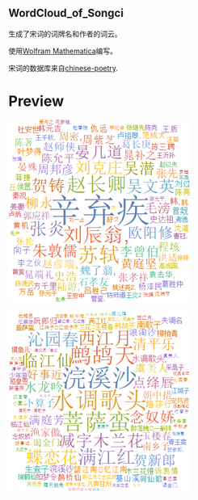 ## WordCloud_of_Songci
生成了宋词的词牌名和作者的词云。

使用[Wolfram Mathematica](http://www.wolfram.com/mathematica/?source=nav)编写。

宋词的数据库来自[chinese-poetry](https://github.com/chinese-poetry/chinese-poetry).

# Preview
![Authors](https://raw.githubusercontent.com/GabrielLsq/WordCloud_of_Songci/master/Word_Cloud_of_Songci/Word_Cloud_Images/1.png)



![Rhythmics](https://raw.githubusercontent.com/GabrielLsq/WordCloud_of_Songci/master/Word_Cloud_of_Songci/Word_Cloud_Images/2.png)
